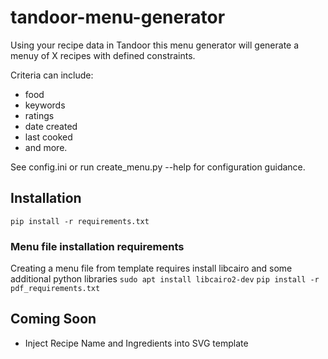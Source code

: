 # tandoor-menu-generator

Using your recipe data in Tandoor this menu generator will generate a menuy of X recipes with defined constraints.

Criteria can include:
- food
- keywords
- ratings
- date created
- last cooked
-  and more.

See config.ini or run create_menu.py --help for configuration guidance.


## Installation
``pip install -r requirements.txt``

### Menu file installation requirements
Creating a menu file from template requires install libcairo and some additional python libraries
``sudo apt install libcairo2-dev``
``pip install -r pdf_requirements.txt``


## Coming Soon
- Inject Recipe Name and Ingredients into SVG template
